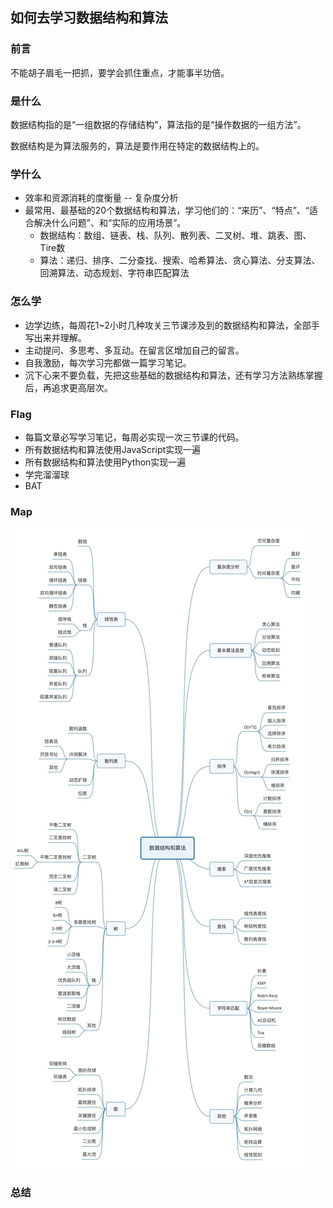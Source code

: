 ## 如何去学习数据结构和算法

### 前言

不能胡子眉毛一把抓，要学会抓住重点，才能事半功倍。

### 是什么

数据结构指的是“一组数据的存储结构”，算法指的是“操作数据的一组方法”。

数据结构是为算法服务的，算法是要作用在特定的数据结构上的。

### 学什么

- 效率和资源消耗的度衡量 -- 复杂度分析
- 最常用、最基础的20个数据结构和算法，学习他们的：“来历”、“特点”、“适合解决什么问题”、和“实际的应用场景”。
  - 数据结构：数组、链表、栈、队列、散列表、二叉树、堆、跳表、图、Tire数
  - 算法：递归、排序、二分查找、搜索、哈希算法、贪心算法、分支算法、回溯算法、动态规划、字符串匹配算法

### 怎么学

- 边学边练，每周花1~2小时几种攻关三节课涉及到的数据结构和算法，全部手写出来并理解。
- 主动提问、多思考、多互动。在留言区增加自己的留言。
- 自我激励，每次学习完都做一篇学习笔记。
- 沉下心来不要负载，先把这些基础的数据结构和算法，还有学习方法熟练掌握后，再追求更高层次。

### Flag

- 每篇文章必写学习笔记，每周必实现一次三节课的代码。
- 所有数据结构和算法使用JavaScript实现一遍
- 所有数据结构和算法使用Python实现一遍
- 学完溜溜球
- BAT

### Map

![map](./assets/map.jpeg)

### 总结
